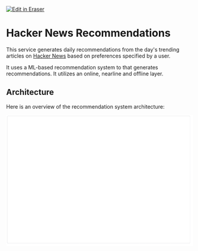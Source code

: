 <p><a target="_blank" href="https://app.eraser.io/workspace/tZ0QxV4QAhIboH1KTihA" id="edit-in-eraser-github-link"><img alt="Edit in Eraser" src="https://firebasestorage.googleapis.com/v0/b/second-petal-295822.appspot.com/o/images%2Fgithub%2FOpen%20in%20Eraser.svg?alt=media&amp;token=968381c8-a7e7-472a-8ed6-4a6626da5501"></a></p>

# Hacker News Recommendations
This service generates daily recommendations from the day's trending articles on [﻿Hacker News](https://news.ycombinator.com/) based on preferences specified by a user.

It uses a ML-based recommendation system to that generates recommendations. It utilizes an online, nearline and offline layer. 

## Architecture
Here is an overview of the recommendation system architecture:

![Architecture](/.eraser/tZ0QxV4QAhIboH1KTihA___f2Obcs7Z5GMuGwwYkKBmNABqJYo2___---figure---rkOohG358-c3tOXOz2DR_---figure---e3jXBP4D2kWdng2i7tpnXw.png "Architecture")




<!--- Eraser file: https://app.eraser.io/workspace/tZ0QxV4QAhIboH1KTihA --->